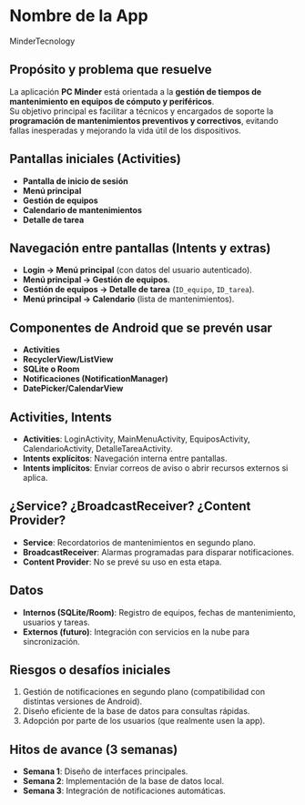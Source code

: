 # Nombre de la App  
MinderTecnology 

## Propósito y problema que resuelve  
La aplicación **PC Minder** está orientada a la **gestión de tiempos de mantenimiento en equipos de cómputo y periféricos**.  
Su objetivo principal es facilitar a técnicos y encargados de soporte la **programación de mantenimientos preventivos y correctivos**, evitando fallas inesperadas y mejorando la vida útil de los dispositivos.  

## Pantallas iniciales (Activities)  
- **Pantalla de inicio de sesión** 
- **Menú principal**
- **Gestión de equipos** 
- **Calendario de mantenimientos**
- **Detalle de tarea**

## Navegación entre pantallas (Intents y extras)  
- **Login → Menú principal** (con datos del usuario autenticado).  
- **Menú principal → Gestión de equipos**.  
- **Gestión de equipos → Detalle de tarea** (`ID_equipo`, `ID_tarea`).  
- **Menú principal → Calendario** (lista de mantenimientos).  

## Componentes de Android que se prevén usar  
- **Activities**  
- **RecyclerView/ListView**  
- **SQLite o Room**  
- **Notificaciones (NotificationManager)**  
- **DatePicker/CalendarView**  

## Activities, Intents  
- **Activities**: LoginActivity, MainMenuActivity, EquiposActivity, CalendarioActivity, DetalleTareaActivity.  
- **Intents explícitos**: Navegación interna entre pantallas.  
- **Intents implícitos**: Enviar correos de aviso o abrir recursos externos si aplica.  

## ¿Service? ¿BroadcastReceiver? ¿Content Provider?  
- **Service**: Recordatorios de mantenimientos en segundo plano.  
- **BroadcastReceiver**: Alarmas programadas para disparar notificaciones.  
- **Content Provider**: No se prevé su uso en esta etapa.  

## Datos  
- **Internos (SQLite/Room)**: Registro de equipos, fechas de mantenimiento, usuarios y tareas.  
- **Externos (futuro)**: Integración con servicios en la nube para sincronización.  

## Riesgos o desafíos iniciales  
1. Gestión de notificaciones en segundo plano (compatibilidad con distintas versiones de Android).  
2. Diseño eficiente de la base de datos para consultas rápidas.  
3. Adopción por parte de los usuarios (que realmente usen la app).  

## Hitos de avance (3 semanas)  
- **Semana 1**: Diseño de interfaces principales.  
- **Semana 2**: Implementación de la base de datos local.  
- **Semana 3**: Integración de notificaciones automáticas.  
